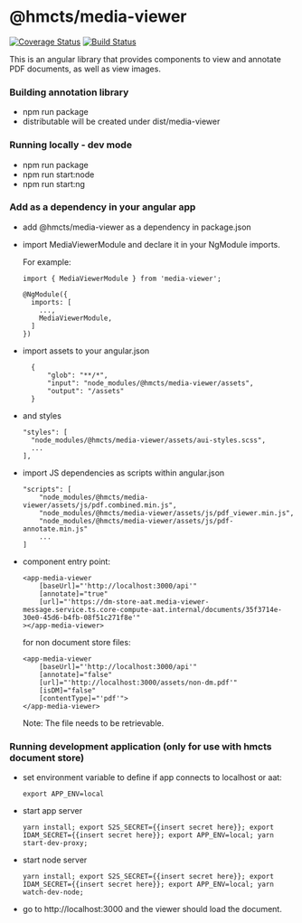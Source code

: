 # @hmcts/media-viewer 
[![Coverage Status](https://coveralls.io/repos/github/hmcts/media-viewer/badge.svg?branch=master)](https://coveralls.io/github/hmcts/media-viewer?branch=upload-npm-in-pipeline)
[![Build Status](https://travis-ci.com/hmcts/media-viewer.svg?branch=master)](https://travis-ci.com/hmcts/media-viewer)

This is an angular library that provides components to view and annotate PDF documents, as well as view images.

### Building annotation library
- npm run package
- distributable will be created under dist/media-viewer

### Running locally - dev mode
- npm run package
- npm run start:node
- npm run start:ng

### Add as a dependency in your angular app
- add @hmcts/media-viewer as a dependency in package.json
- import MediaViewerModule and declare it in your NgModule imports.

  For example:
  ```
  import { MediaViewerModule } from 'media-viewer';

  @NgModule({
    imports: [
      ...,
      MediaViewerModule,
    ]
  })
  ```
- import assets to your angular.json
  ```
    {
        "glob": "**/*",
        "input": "node_modules/@hmcts/media-viewer/assets",
        "output": "/assets"
    }
  ```
- and styles
  ```
  "styles": [
    "node_modules/@hmcts/media-viewer/assets/aui-styles.scss",
    ...
  ],
  ```
- import JS dependencies as scripts within angular.json
  ```
  "scripts": [
      "node_modules/@hmcts/media-viewer/assets/js/pdf.combined.min.js",
      "node_modules/@hmcts/media-viewer/assets/js/pdf_viewer.min.js",
      "node_modules/@hmcts/media-viewer/assets/js/pdf-annotate.min.js"
      ...
  ]
  ```
- component entry point:
  ```
  <app-media-viewer
      [baseUrl]="'http://localhost:3000/api'"
      [annotate]="true"
      [url]="'https://dm-store-aat.media-viewer-message.service.ts.core-compute-aat.internal/documents/35f3714e-30e0-45d6-b4fb-08f51c271f8e'"
  ></app-media-viewer>
  ```
  
  for non document store files:
    ```
    <app-media-viewer
        [baseUrl]="'http://localhost:3000/api'"
        [annotate]="false"
        [url]="'http://localhost:3000/assets/non-dm.pdf'"
        [isDM]="false"
        [contentType]="'pdf'">
    </app-media-viewer>
    ```
    Note: The file needs to be retrievable.
  
### Running development application (only for use with hmcts document store)
- set environment variable to define if app connects to localhost or aat:
  ```
  export APP_ENV=local
  ```
- start app server
  ```
  yarn install; export S2S_SECRET={{insert secret here}}; export IDAM_SECRET={{insert secret here}}; export APP_ENV=local; yarn start-dev-proxy;
  ```
- start node server
  ```
  yarn install; export S2S_SECRET={{insert secret here}}; export IDAM_SECRET={{insert secret here}}; export APP_ENV=local; yarn watch-dev-node;
  ``` 
- go to http://localhost:3000 and the viewer should load the document.
